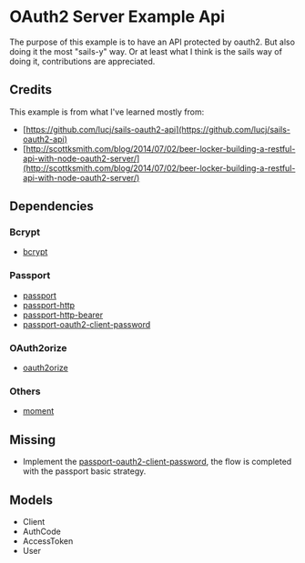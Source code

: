 # OAuth2 Server Example Api

The purpose of this example is to have an API protected by oauth2. But also doing it the most "sails-y" way. Or at least what I think is the sails way of doing it, contributions are appreciated.

## Credits

This example is from what I've learned mostly from:

 - [https://github.com/lucj/sails-oauth2-api](https://github.com/lucj/sails-oauth2-api)
 - [http://scottksmith.com/blog/2014/07/02/beer-locker-building-a-restful-api-with-node-oauth2-server/](http://scottksmith.com/blog/2014/07/02/beer-locker-building-a-restful-api-with-node-oauth2-server/)

## Dependencies

### Bcrypt
- [bcrypt](https://www.npmjs.com/package/bcrypt)

### Passport
- [passport](http://passportjs.org/)
- [passport-http](https://github.com/jaredhanson/passport-http)
- [passport-http-bearer](https://github.com/jaredhanson/passport-http-bearer)
- [passport-oauth2-client-password](https://github.com/jaredhanson/passport-oauth2-client-password)

### OAuth2orize
- [oauth2orize](https://github.com/jaredhanson/oauth2orize/)

### Others
- [moment](https://github.com/moment/moment/)

## Missing

- Implement the [passport-oauth2-client-password](https://github.com/jaredhanson/passport-oauth2-client-password), the flow is completed with the passport basic strategy.

## Models

- Client
- AuthCode
- AccessToken
- User
